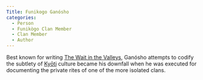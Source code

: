 ```yaml
---
Title: Funikogo Ganósho
categories:
  - Person
  - Funikògo Clan Member
  - Clan Member
  - Author
---
```


Best known for writing [The Wait in the Valleys](), Ganósho attempts to codify the subtlety of [Kyōti]() culture became his downfall when he was executed for documenting the private rites of one of the more isolated clans.
